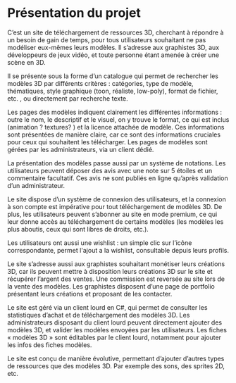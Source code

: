# Présentation du projet
C’est un site de téléchargement de ressources 3D, cherchant à répondre à un besoin de gain de temps, pour tous utilisateurs souhaitant ne pas modéliser eux-mêmes leurs modèles. Il s’adresse aux graphistes 3D, aux développeurs de jeux vidéo, et toute personne étant amenée à créer une scène en 3D.

Il se présente sous la forme d’un catalogue qui permet de rechercher les modèles 3D par différents critères : catégories, type de modèle, thématiques, style graphique (toon, réaliste, low-poly), format de fichier, etc. , ou directement par recherche texte.

Les pages des modèles indiquent clairement les différentes informations : outre le nom, le descriptif et le visuel, on y trouve le format, ce qui est inclus (animation ? textures? ) et la licence attachée de modèle. Ces informations sont présentées de manière claire, car ce sont des informations cruciales pour ceux qui souhaitent les télécharger. Les pages de modèles sont gérées par les administrateurs, via un client dédié.

La présentation des modèles passe aussi par un système de notations. Les utilisateurs peuvent déposer des avis avec une note sur 5 étoiles et un commentaire facultatif. Ces avis ne sont publiés en ligne qu’après validation d’un administrateur.

Le site dispose d’un système de connexion des utilisateurs, et la connexion à son compte est impérative pour tout téléchargement de modèles 3D. De plus, les utilisateurs peuvent s’abonner au site en mode premium, ce qui leur donne accès au téléchargement de certains modèles (les modèles les plus aboutis, ceux qui sont libres de droits, etc.).

Les utilisateurs ont aussi une wishlist : un simple clic sur l’icône correspondante, permet l'ajout a la wishlist, consultable depuis leurs profils. 

Le site s’adresse aussi aux graphistes souhaitant monétiser leurs créations 3D, car ils peuvent mettre à disposition leurs créations 3D sur le site et récupérer l’argent des ventes. Une commission est reversée au site lors de la vente des modèles. Les graphistes disposent d’une page de portfolio présentant leurs créations et proposant de les contacter.

Le site est géré via un client lourd en C#, qui permet de consulter les statistiques d’achat et de téléchargement des modèles 3D. Les administrateurs disposant du client lourd peuvent directement ajouter des modèles 3D, et valider les modèles envoyées par les utilisateurs. Les fiches « modèles 3D » sont éditables par le client lourd, notamment pour ajouter les infos des fiches modèles.

Le site est conçu de manière évolutive, permettant d’ajouter d’autres types de ressources que des modèles 3D. Par exemple des sons, des sprites 2D, etc.


